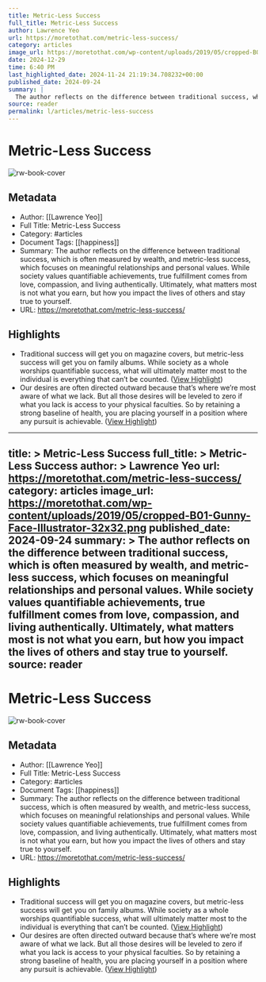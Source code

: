 ```yaml
---
title: Metric-Less Success
full_title: Metric-Less Success
author: Lawrence Yeo
url: https://moretothat.com/metric-less-success/
category: articles
image_url: https://moretothat.com/wp-content/uploads/2019/05/cropped-B01-Gunny-Face-Illustrator-32x32.png
date: 2024-12-29
time: 6:40 PM
last_highlighted_date: 2024-11-24 21:19:34.708232+00:00
published_date: 2024-09-24
summary: |
  The author reflects on the difference between traditional success, which is often measured by wealth, and metric-less success, which focuses on meaningful relationships and personal values. While society values quantifiable achievements, true fulfillment comes from love, compassion, and living authentically. Ultimately, what matters most is not what you earn, but how you impact the lives of others and stay true to yourself.
source: reader
permalink: l/articles/metric-less-success
---
```

# Metric-Less Success

![rw-book-cover](https://moretothat.com/wp-content/uploads/2019/05/cropped-B01-Gunny-Face-Illustrator-32x32.png)

## Metadata
- Author: [[Lawrence Yeo]]
- Full Title: Metric-Less Success
- Category: #articles
- Document Tags: [[happiness]] 
- Summary: The author reflects on the difference between traditional success, which is often measured by wealth, and metric-less success, which focuses on meaningful relationships and personal values. While society values quantifiable achievements, true fulfillment comes from love, compassion, and living authentically. Ultimately, what matters most is not what you earn, but how you impact the lives of others and stay true to yourself.
- URL: https://moretothat.com/metric-less-success/

## Highlights
- Traditional success will get you on magazine covers, but metric-less success will get you on family albums. While society as a whole worships quantifiable success, what will ultimately matter most to the individual is everything that can’t be counted. ([View Highlight](https://read.readwise.io/read/01jdg0mg552tz3sx7xyzgcgeba))
- Our desires are often directed outward because that’s where we’re most aware of what we lack. But all those desires will be leveled to zero if what you lack is access to your physical faculties. So by retaining a strong baseline of health, you are placing yourself in a position where any pursuit is achievable. ([View Highlight](https://read.readwise.io/read/01jdg0pktd52xz5dpey01cxc8c))


---
title: >
  Metric-Less Success
full_title: >
  Metric-Less Success
author: >
  Lawrence Yeo
url: https://moretothat.com/metric-less-success/
category: articles
image_url: https://moretothat.com/wp-content/uploads/2019/05/cropped-B01-Gunny-Face-Illustrator-32x32.png
published_date: 2024-09-24
summary: >
  The author reflects on the difference between traditional success, which is often measured by wealth, and metric-less success, which focuses on meaningful relationships and personal values. While society values quantifiable achievements, true fulfillment comes from love, compassion, and living authentically. Ultimately, what matters most is not what you earn, but how you impact the lives of others and stay true to yourself.
source: reader
---
# Metric-Less Success

![rw-book-cover](https://moretothat.com/wp-content/uploads/2019/05/cropped-B01-Gunny-Face-Illustrator-32x32.png)

## Metadata
- Author: [[Lawrence Yeo]]
- Full Title: Metric-Less Success
- Category: #articles
- Document Tags: [[happiness]] 
- Summary: The author reflects on the difference between traditional success, which is often measured by wealth, and metric-less success, which focuses on meaningful relationships and personal values. While society values quantifiable achievements, true fulfillment comes from love, compassion, and living authentically. Ultimately, what matters most is not what you earn, but how you impact the lives of others and stay true to yourself.
- URL: https://moretothat.com/metric-less-success/

## Highlights
- Traditional success will get you on magazine covers, but metric-less success will get you on family albums. While society as a whole worships quantifiable success, what will ultimately matter most to the individual is everything that can’t be counted. ([View Highlight](https://read.readwise.io/read/01jdg0mg552tz3sx7xyzgcgeba))
- Our desires are often directed outward because that’s where we’re most aware of what we lack. But all those desires will be leveled to zero if what you lack is access to your physical faculties. So by retaining a strong baseline of health, you are placing yourself in a position where any pursuit is achievable. ([View Highlight](https://read.readwise.io/read/01jdg0pktd52xz5dpey01cxc8c))


